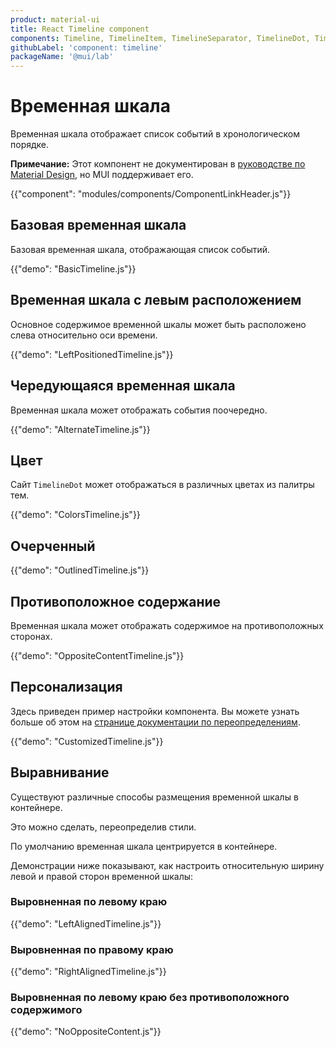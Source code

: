 ```yaml
---
product: material-ui
title: React Timeline component
components: Timeline, TimelineItem, TimelineSeparator, TimelineDot, TimelineConnector, TimelineContent, TimelineOppositeContent
githubLabel: 'component: timeline'
packageName: '@mui/lab'
---
```


# Временная шкала <meta data-oversett="" data-original-text="Timeline">

<p class="description">Временная шкала отображает список событий в хронологическом порядке.</p>

**Примечание:** Этот компонент не документирован в [руководстве по Material Design](https://m2.material.io/), но MUI поддерживает его.

{{"component": "modules/components/ComponentLinkHeader.js"}}

## Базовая временная шкала <meta data-oversett="" data-original-text="Basic timeline">

Базовая временная шкала, отображающая список событий.

{{"demo": "BasicTimeline.js"}}

## Временная шкала с левым расположением <meta data-oversett="" data-original-text="Left-positioned timeline">

Основное содержимое временной шкалы может быть расположено слева относительно оси времени.

{{"demo": "LeftPositionedTimeline.js"}}

## Чередующаяся временная шкала <meta data-oversett="" data-original-text="Alternating timeline">

Временная шкала может отображать события поочередно.

{{"demo": "AlternateTimeline.js"}}

## Цвет <meta data-oversett="" data-original-text="Color">

Сайт `TimelineDot` может отображаться в различных цветах из палитры тем.

{{"demo": "ColorsTimeline.js"}}

## Очерченный <meta data-oversett="" data-original-text="Outlined">

{{"demo": "OutlinedTimeline.js"}}

## Противоположное содержание <meta data-oversett="" data-original-text="Opposite content">

Временная шкала может отображать содержимое на противоположных сторонах.

{{"demo": "OppositeContentTimeline.js"}}

## Персонализация <meta data-oversett="" data-original-text="Customization">

Здесь приведен пример настройки компонента. Вы можете узнать больше об этом на [странице документации по переопределениям](/material-ui/customization/how-to-customize/).

{{"demo": "CustomizedTimeline.js"}}

## Выравнивание <meta data-oversett="" data-original-text="Alignment">

Существуют различные способы размещения временной шкалы в контейнере.

Это можно сделать, переопределив стили.

По умолчанию временная шкала центрируется в контейнере.

Демонстрации ниже показывают, как настроить относительную ширину левой и правой сторон временной шкалы:

### Выровненная по левому краю <meta data-oversett="" data-original-text="Left-aligned">

{{"demo": "LeftAlignedTimeline.js"}}

### Выровненная по правому краю <meta data-oversett="" data-original-text="Right-aligned">

{{"demo": "RightAlignedTimeline.js"}}

### Выровненная по левому краю без противоположного содержимого <meta data-oversett="" data-original-text="Left-aligned with no opposite content">

{{"demo": "NoOppositeContent.js"}}
